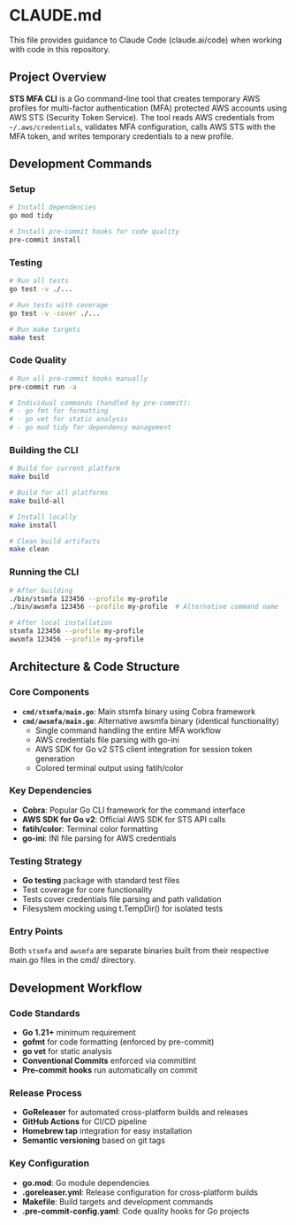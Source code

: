 # CLAUDE.md

This file provides guidance to Claude Code (claude.ai/code) when working with code in this repository.

## Project Overview

**STS MFA CLI** is a Go command-line tool that creates temporary AWS profiles for multi-factor authentication (MFA) protected AWS accounts using AWS STS (Security Token Service). The tool reads AWS credentials from `~/.aws/credentials`, validates MFA configuration, calls AWS STS with the MFA token, and writes temporary credentials to a new profile.

## Development Commands

### Setup

```bash
# Install dependencies
go mod tidy

# Install pre-commit hooks for code quality
pre-commit install
```

### Testing

```bash
# Run all tests
go test -v ./...

# Run tests with coverage
go test -v -cover ./...

# Run make targets
make test
```

### Code Quality

```bash
# Run all pre-commit hooks manually
pre-commit run -a

# Individual commands (handled by pre-commit):
# - go fmt for formatting
# - go vet for static analysis
# - go mod tidy for dependency management
```

### Building the CLI

```bash
# Build for current platform
make build

# Build for all platforms
make build-all

# Install locally
make install

# Clean build artifacts
make clean
```

### Running the CLI

```bash
# After building
./bin/stsmfa 123456 --profile my-profile
./bin/awsmfa 123456 --profile my-profile  # Alternative command name

# After local installation
stsmfa 123456 --profile my-profile
awsmfa 123456 --profile my-profile
```

## Architecture & Code Structure

### Core Components

- **`cmd/stsmfa/main.go`**: Main stsmfa binary using Cobra framework
- **`cmd/awsmfa/main.go`**: Alternative awsmfa binary (identical functionality)
  - Single command handling the entire MFA workflow
  - AWS credentials file parsing with go-ini
  - AWS SDK for Go v2 STS client integration for session token generation
  - Colored terminal output using fatih/color

### Key Dependencies

- **Cobra**: Popular Go CLI framework for the command interface
- **AWS SDK for Go v2**: Official AWS SDK for STS API calls
- **fatih/color**: Terminal color formatting
- **go-ini**: INI file parsing for AWS credentials

### Testing Strategy

- **Go testing** package with standard test files
- Test coverage for core functionality
- Tests cover credentials file parsing and path validation
- Filesystem mocking using t.TempDir() for isolated tests

### Entry Points

Both `stsmfa` and `awsmfa` are separate binaries built from their respective main.go files in the cmd/ directory.

## Development Workflow

### Code Standards

- **Go 1.21+** minimum requirement
- **gofmt** for code formatting (enforced by pre-commit)
- **go vet** for static analysis
- **Conventional Commits** enforced via commitlint
- **Pre-commit hooks** run automatically on commit

### Release Process

- **GoReleaser** for automated cross-platform builds and releases
- **GitHub Actions** for CI/CD pipeline
- **Homebrew tap** integration for easy installation
- **Semantic versioning** based on git tags

### Key Configuration

- **go.mod**: Go module dependencies
- **.goreleaser.yml**: Release configuration for cross-platform builds
- **Makefile**: Build targets and development commands
- **.pre-commit-config.yaml**: Code quality hooks for Go projects

